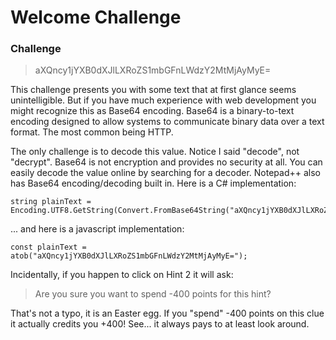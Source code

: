 # Welcome Challenge

### Challenge

> aXQncy1jYXB0dXJlLXRoZS1mbGFnLWdzY2MtMjAyMyE=

This challenge presents you with some text that at first glance seems unintelligible. But if you have much experience with web development you might recognize this as Base64 encoding. Base64 is a binary-to-text encoding designed to allow systems to communicate binary data over a text format. The most common being HTTP.

The only challenge is to decode this value. Notice I said "decode", not "decrypt". Base64 is not encryption and provides no security at all. You can easily decode the value online by searching for a decoder. Notepad++ also has Base64 encoding/decoding built in. Here is a C# implementation:

```
string plainText = Encoding.UTF8.GetString(Convert.FromBase64String("aXQncy1jYXB0dXJlLXRoZS1mbGFnLWdzY2MtMjAyMyE="));
```

... and here is a javascript implementation:

```
const plainText = atob("aXQncy1jYXB0dXJlLXRoZS1mbGFnLWdzY2MtMjAyMyE=");
```

Incidentally, if you happen to click on Hint 2 it will ask: 

> Are you sure you want to spend -400 points for this hint?

That's not a typo, it is an Easter egg. If you "spend" -400 points on this clue it actually credits you +400! See... it always pays to at least look around.